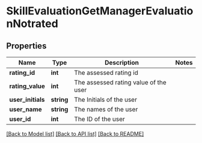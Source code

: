 # SkillEvaluationGetManagerEvaluationNotrated

## Properties
Name | Type | Description | Notes
------------ | ------------- | ------------- | -------------
**rating_id** | **int** | The assessed rating id | 
**rating_value** | **int** | The assessed rating value of the user | 
**user_initials** | **string** | The Initials of the user | 
**user_name** | **string** | The names of the user | 
**user_id** | **int** | The ID of the user | 

[[Back to Model list]](../README.md#documentation-for-models) [[Back to API list]](../README.md#documentation-for-api-endpoints) [[Back to README]](../README.md)


